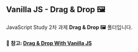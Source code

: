 ## Vanilla JS - Drag & Drop 🖼

JavaScript Study 2차 과제 <b>Drag & Drop 🖼</b> 폴더입니다.

#### :open_file_folder: 참고: [Drag & Drop With Vanilla JS](https://www.youtube.com/watch?v=C22hQKE_32c)